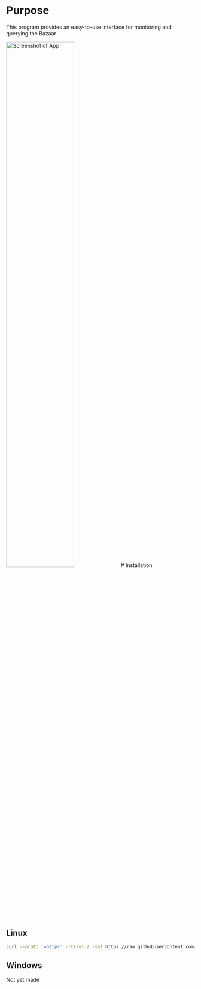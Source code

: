 # Purpose
This program provides an easy-to-use interface for monitoring and querying the Bazaar

  <img src="https://github.com/toastxc/hypixel-gui/blob/main/README_RESOURCES/App.png" alt="Screenshot of App" width="60%" height="60%">
# Installation

## Linux
```bash
curl --proto '=https' --tlsv1.2 -sSf https://raw.githubusercontent.com/toastxc/hypixel-gui/main/automation/install.sh  | sh
```
## Windows
Not yet made
